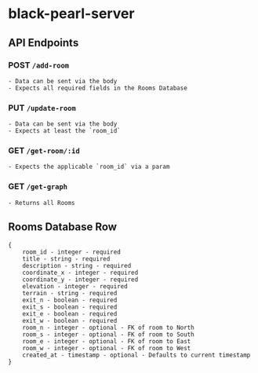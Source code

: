 # black-pearl-server

## API Endpoints
### POST `/add-room`
    - Data can be sent via the body
    - Expects all required fields in the Rooms Database
### PUT `/update-room`
    - Data can be sent via the body
    - Expects at least the `room_id`
### GET `/get-room/:id`
    - Expects the applicable `room_id` via a param
### GET `/get-graph`
    - Returns all Rooms

## Rooms Database Row
```
{
    room_id - integer - required
    title - string - required
    description - string - required
    coordinate_x - integer - required
    coordinate_y - integer - required
    elevation - integer - required
    terrain - string - required
    exit_n - boolean - required
    exit_s - boolean - required
    exit_e - boolean - required
    exit_w - boolean - required
    room_n - integer - optional - FK of room to North
    room_s - integer - optional - FK of room to South
    room_e - integer - optional - FK of room to East
    room_w - integer - optional - FK of room to West
    created_at - timestamp - optional - Defaults to current timestamp
}
```